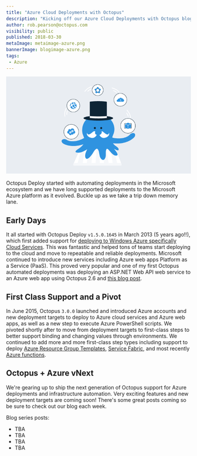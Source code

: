 ```yaml
---
title: "Azure Cloud Deployments with Octopus"
description: "Kicking off our Azure Cloud Deployments with Octopus blog series looking at the breadth of options currently available."
author: rob.pearson@octopus.com
visibility: public
published: 2018-03-30
metaImage: metaimage-azure.png
bannerImage: blogimage-azure.png
tags:
 - Azure
---
```


![Octopus Juggling Azure Balls](blogimage-azure.png)

Octopus Deploy started with automating deployments in the Microsoft ecosystem and we have long supported deployments to the Microsoft Azure platform as it evolved. Buckle up as we take a trip down memory lane.

## Early Days

It all started with Octopus Deploy `v1.5.0.1645` in March 2013 (5 years ago!!), which first added support for [deploying to Windows Azure specifically Cloud Services](https://octopus.com/blog/octopus-1.5-azure-ftp-scriptcs). This was fantastic and helped tons of teams start deploying to the cloud and move to repeatable and reliable deployments. Microsoft continued to introduce new services including Azure web apps Platform as a Service (PaaS). This proved very popular and one of my first Octopus automated deployments was deploying an ASP.NET Web API web service to an Azure web app using Octopus 2.6 and [this blog post](https://octopus.com/blog/deploy-aspnet-applications-to-azure-websites).

## First Class Support and a Pivot

In June 2015, Octopus `3.0.0` launched and introduced Azure accounts and new deployment targets to deploy to Azure cloud services and Azure web apps, as well as a new step to execute Azure PowerShell scripts. We pivoted shortly after to move from deployment targets to first-class steps to better support binding and changing values through environments. We continued to add more and more first-class step types including support to deploy [Azure Resource Group Templates](https://octopus.com/blog/octopus-deploy-3.3), [Service Fabric](https://octopus.com/blog/octopus-release-3-13), and most recently [Azure functions](https://octopus.com/blog/azure-functions).

## Octopus + Azure vNext

We're gearing up to ship the next generation of Octopus support for Azure deployments and infrastructure automation. Very exciting features and new deployment targets are coming soon!  There's some great posts coming so be sure to check out our blog each week.

Blog series posts:

* TBA
* TBA
* TBA
* TBA
